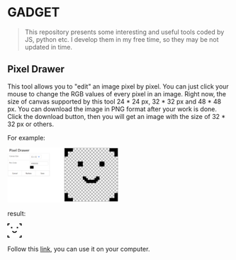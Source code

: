 # GADGET

> This repository presents some interesting and useful tools coded by JS, python etc. I develop them in my free time, so they may be not updated in time.

## Pixel Drawer

This tool allows you to "edit" an image pixel by pixel. You can just click your mouse to change the RGB values of every pixel in an image. Right now, the size of canvas supported by this tool 24 * 24 px, 32 * 32 px and 48 * 48 px. You can download the image in PNG format after your work is done. Click the download button, then you will get an image with the size of 32 * 32 px or others.

For example:

<img src="./asset/p1.png" height="50%" width="50%" />

result:

<img src="./asset/p2.png">

Follow this [link](https://silverster98.github.io/gadget/pixel_drawer/index.html), you can use it on your computer.


